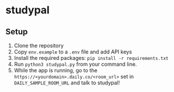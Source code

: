 # studypal

## Setup

1. Clone the repository
2. Copy `env.example` to a `.env` file and add API keys
3. Install the required packages: `pip install -r requirements.txt`
4. Run `python3 studypal.py` from your command line.
5. While the app is running, go to the `https://<yourdomain>.daily.co/<room_url>` set in `DAILY_SAMPLE_ROOM_URL` and talk to studypal!
